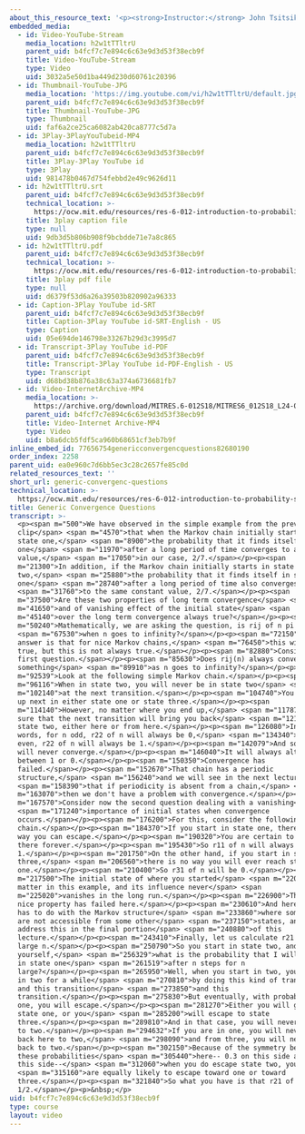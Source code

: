 ```yaml
---
about_this_resource_text: '<p><strong>Instructor:</strong> John Tsitsiklis</p>'
embedded_media:
  - id: Video-YouTube-Stream
    media_location: h2w1tTTltrU
    parent_uid: b4fcf7c7e894c6c63e9d3d53f38ecb9f
    title: Video-YouTube-Stream
    type: Video
    uid: 3032a5e50d1ba449d230d60761c20396
  - id: Thumbnail-YouTube-JPG
    media_location: 'https://img.youtube.com/vi/h2w1tTTltrU/default.jpg'
    parent_uid: b4fcf7c7e894c6c63e9d3d53f38ecb9f
    title: Thumbnail-YouTube-JPG
    type: Thumbnail
    uid: faf6a2ce25ca6082ab420ca8777c5d7a
  - id: 3Play-3PlayYouTubeid-MP4
    media_location: h2w1tTTltrU
    parent_uid: b4fcf7c7e894c6c63e9d3d53f38ecb9f
    title: 3Play-3Play YouTube id
    type: 3Play
    uid: 981478b0467d754febbd2e49c9626d11
  - id: h2w1tTTltrU.srt
    parent_uid: b4fcf7c7e894c6c63e9d3d53f38ecb9f
    technical_location: >-
      https://ocw.mit.edu/resources/res-6-012-introduction-to-probability-spring-2018/part-iii-random-processes/generic-convergenc-questions/h2w1tTTltrU.srt
    title: 3play caption file
    type: null
    uid: 9db3d5b806b908f9bcbdde71e7a8c865
  - id: h2w1tTTltrU.pdf
    parent_uid: b4fcf7c7e894c6c63e9d3d53f38ecb9f
    technical_location: >-
      https://ocw.mit.edu/resources/res-6-012-introduction-to-probability-spring-2018/part-iii-random-processes/generic-convergenc-questions/h2w1tTTltrU.pdf
    title: 3play pdf file
    type: null
    uid: d6379f53d6a26a39503b820902a96333
  - id: Caption-3Play YouTube id-SRT
    parent_uid: b4fcf7c7e894c6c63e9d3d53f38ecb9f
    title: Caption-3Play YouTube id-SRT-English - US
    type: Caption
    uid: 05e694de146798e33267b29d3c3995d7
  - id: Transcript-3Play YouTube id-PDF
    parent_uid: b4fcf7c7e894c6c63e9d3d53f38ecb9f
    title: Transcript-3Play YouTube id-PDF-English - US
    type: Transcript
    uid: d68bd38b876a38c63a374a6736681fb7
  - id: Video-InternetArchive-MP4
    media_location: >-
      https://archive.org/download/MITRES.6-012S18/MITRES6_012S18_L24-07_300k.mp4
    parent_uid: b4fcf7c7e894c6c63e9d3d53f38ecb9f
    title: Video-Internet Archive-MP4
    type: Video
    uid: b8a6dcb5fdf5ca960b68651cf3eb7b9f
inline_embed_id: 77656754genericconvergencquestions82680190
order_index: 2258
parent_uid: ea0e960c7d6bb5ec3c28c2657fe85c0d
related_resources_text: ''
short_url: generic-convergenc-questions
technical_location: >-
  https://ocw.mit.edu/resources/res-6-012-introduction-to-probability-spring-2018/part-iii-random-processes/generic-convergenc-questions
title: Generic Convergence Questions
transcript: >-
  <p><span m="500">We have observed in the simple example from the previous
  clip</span> <span m="4570">that when the Markov chain initially starts in
  state one,</span> <span m="8900">the probability that it finds itself in state
  one</span> <span m="11970">after a long period of time converges to a constant
  value,</span> <span m="17050">in our case, 2/7.</span></p><p><span
  m="21300">In addition, if the Markov chain initially starts in state
  two,</span> <span m="25880">the probability that it finds itself in state
  one</span> <span m="28740">after a long period of time also converges</span>
  <span m="31760">to the same constant value, 2/7.</span></p><p><span
  m="37500">Are these two properties of long term convergence</span> <span
  m="41650">and of vanishing effect of the initial state</span> <span
  m="45140">over the long term convergence always true?</span></p><p><span
  m="50240">Mathematically, we are asking the question, is rij of n pi j</span>
  <span m="67530">when n goes to infinity?</span></p><p><span m="72150">The
  answer is that for nice Markov chains,</span> <span m="76450">this will be
  true, but this is not always true.</span></p><p><span m="82880">Consider the
  first question.</span></p><p><span m="85630">Does rij(n) always converge to
  something</span> <span m="89910">as n goes to infinity?</span></p><p><span
  m="92539">Look at the following simple Markov chain.</span></p><p><span
  m="96116">When in state two, you will never be in state two</span> <span
  m="102140">at the next transition.</span></p><p><span m="104740">You will end
  up next in either state one or state three.</span></p><p><span
  m="114140">However, no matter where you end up,</span> <span m="117870">you're
  sure that the next transition will bring you back</span> <span m="121810">to
  state two, either here or from here.</span></p><p><span m="126080">In other
  words, for n odd, r22 of n will always be 0,</span> <span m="134340">and for n
  even, r22 of n will always be 1.</span></p><p><span m="142079">And so r22 of n
  will never converge.</span></p><p><span m="146040">It will always alternate
  between 1 or 0.</span></p><p><span m="150350">Convergence has
  failed.</span></p><p><span m="152670">That chain has a periodic
  structure,</span> <span m="156240">and we will see in the next lecture</span>
  <span m="158390">that if periodicity is absent from a chain,</span> <span
  m="163070">then we don't have a problem with convergence.</span></p><p><span
  m="167570">Consider now the second question dealing with a vanishing</span>
  <span m="171240">importance of initial states when convergence
  occurs.</span></p><p><span m="176200">For this, consider the following Markov
  chain.</span></p><p><span m="184370">If you start in state one, there is no
  way you can escape.</span></p><p><span m="190320">You are certain to stay
  there forever.</span></p><p><span m="195430">So r11 of n will always be
  1.</span></p><p><span m="201750">On the other hand, if you start in state
  three,</span> <span m="206560">there is no way you will ever reach state
  one.</span></p><p><span m="210400">So r31 of n will be 0.</span></p><p><span
  m="217500">The initial state of where you started</span> <span m="220410">does
  matter in this example, and its influence never</span> <span
  m="225020">vanishes in the long run.</span></p><p><span m="226900">The second
  nice property has failed here.</span></p><p><span m="230610">And here, this
  has to do with the Markov structure</span> <span m="233860">where some states
  are not accessible from some other</span> <span m="237150">states, and we will
  address this in the final portion</span> <span m="240880">of this
  lecture.</span></p><p><span m="243410">Finally, let us calculate r21 of n for
  large n.</span></p><p><span m="250790">So you start in state two, and you ask
  yourself,</span> <span m="256329">what is the probability that I will end up
  in state one</span> <span m="261519">after n steps for n
  large?</span></p><p><span m="265950">Well, when you start in two, you may stay
  in two for a while</span> <span m="270810">by doing this kind of transition
  and this transition</span> <span m="273850">and this
  transition.</span></p><p><span m="275830">But eventually, with probability
  one, you will escape.</span></p><p><span m="281270">Either you will go to
  state one, or you</span> <span m="285200">will escape to state
  three.</span></p><p><span m="289810">And in that case, you will never go back
  to two.</span></p><p><span m="294632">If you are in one, you will never go
  back here to two,</span> <span m="298090">and from three, you will never go
  back to two.</span></p><p><span m="302150">Because of the symmetry between
  these probabilities</span> <span m="305440">here-- 0.3 on this side and 0.3 on
  this side--</span> <span m="312060">when you do escape state two, you</span>
  <span m="315160">are equally likely to escape toward one or toward
  three.</span></p><p><span m="321840">So what you have is that r21 of n will be
  1/2.</span></p><p>&nbsp;</p>
uid: b4fcf7c7e894c6c63e9d3d53f38ecb9f
type: course
layout: video
---
```

